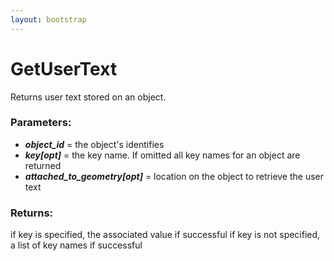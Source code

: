 ```yaml
---
layout: bootstrap
---
```


# GetUserText

Returns user text stored on an object.
          

### Parameters:

- ***object_id*** = the object's identifies
- ***key[opt]*** = the key name. If omitted all key names for an object are returned
- ***attached_to_geometry[opt]*** = location on the object to retrieve the user text
        

### Returns:


if key is specified, the associated value if successful
if key is not specified, a list of key names if successful
        



